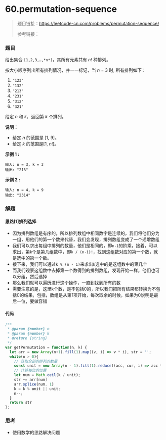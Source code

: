 # 60.permutation-sequence

> 题目链接：https://leetcode-cn.com/problems/permutation-sequence/
>
> 参考链接：

### 题目

给出集合 `[1,2,3,…,*n*]`，其所有元素共有 *n*! 种排列。

按大小顺序列出所有排列情况，并一一标记，当 *n* = 3 时, 所有排列如下：

1. `"123"`
2. `"132"`
3. `"213"`
4. `"231"`
5. `"312"`
6. `"321"`

给定 *n* 和 *k*，返回第 *k* 个排列。

**说明：**

- 给定 *n* 的范围是 [1, 9]。
- 给定 *k* 的范围是[1,  *n*!]。

**示例 1 :**

```
输入: n = 3, k = 3
输出: "213"
```

**示例 2 :**

```
输入: n = 4, k = 9
输出: "2314"
```



### 解题

#### 思路[1]排列选择

* 因为排列数组是有序的，所以排列数组中相同数字是连续的，我们将他们分为一组，用他们的第一个数来代替，我们会发现，排列数组变成了一个递增数组
* 我们可以求出每组中排列的数量，他们是相同的，即`n-1`的阶乘，接着，可以求出，第`k`个是第几组数中，即`k / (n-1)!`，找到这组数对应的第一个数，就是选中的第一个数。
* 接下来，我们可以通过`k % (n - 1)`来求出`k`选中的是这组数中的第几个
* 而我们观察这组数中去掉第一个数得到的排列数组，发现开始一样，他们也可以分组，然后选择
* 那么我们就可以遍历进行这个操作，一直到找到所有的数
* 需要注意的是，这里k个数，是不包括0的，所以我们把所有结果都转换为不包括0的结果，包括，数组是从第1项开始，每次取余的时候，如果为0说明是最后一位，要做容错

#### 代码

```javascript
/**
 * @param {number} n
 * @param {number} k
 * @return {string}
 */
var getPermutation = function(n, k) {
  let arr = new Array(n+1).fill(1).map((v, i) => v * i), str = '';
  while(n > 0){
    // 获取全部的排列的数量
    const unit = new Array(n - 1).fill(1).reduce((acc, cur, i) => acc * (cur + i), 1);
    // 计算每位的位置
    let num = Math.ceil(k / unit);
    str += arr[num]
    arr.splice(num, 1)
    k = k % unit || unit;
    n--;
  }
  return str
};
```



### 思考

* 使用数学的思路解决问题